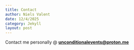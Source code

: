 ```yaml
---
title: Contact
author: Niels Valent
date: 12/4/2025
category: Jekyll
layout: post
---
```


Contact me personally @ **[unconditionalevents@proton.me](mailto:unconditonalevents@proton.me)** 